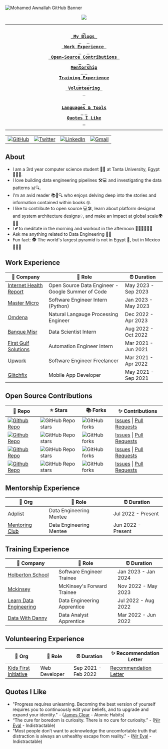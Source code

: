 <!-- ----------- HEAD SECTION ------------ -->

![Mohamed Awnallah GitHub Banner](https://user-images.githubusercontent.com/69568555/224833816-88af860b-a441-477f-9ed2-8b1e60a37a44.gif)


<p align="center">
  <img src="https://readme-typing-svg.herokuapp.com?color=0d8eceF&size=30&center=true&vCenter=true&width=550&height=70&lines=Hey+There+👋,+I'm+Mohamed;+An+Open+Source+Contributor+☀;Data+Engineer+💻;Loves+To+Build+Impactful+Projects+🛠;An+Avid+Reader+📖;+And+A+Distributed+Systems+Enthusiast">
</p>


<div align="center">

---

**[<kbd> <br> My Blogs <br> </kbd>](#my-blogs)** 
**[<kbd> <br> Work Experience <br> </kbd>](#work-experience)** 
**[<kbd> <br> Open-Source Contributions <br> </kbd>](#open-source-contributions)** 
**[<kbd> <br> Mentorship <br> </kbd>](#mentorship-experience)**
**[<kbd> <br> Training Experience <br> </kbd>](#training-experience)**
&nbsp;&nbsp;&nbsp;&nbsp;
**[<kbd> <br> Volunteering <br> </kbd>](#volunteering-experience)**

**[<kbd> <br> Languages & Tools <br> </kbd>](#languages--tools)**
**[<kbd> <br> Quotes I Like <br> </kbd>](#quotes-i-like)**

---

<table>
  <tr>
      <td><a href="https://github.com/mohamedawnallah"><img src="https://img.shields.io/github/followers/sayannath.svg?label=GitHub&style=social" alt="GitHub"></a></td>
    <td><a href="https://twitter.com/mohamedawnallah"><img src="https://img.shields.io/twitter/follow/sayannath2350?label=Twitter&style=social" alt="Twitter"></a></td>
    <td><a href="https://www.linkedin.com/in/mohamedawnallah"><img src="https://img.shields.io/badge/LinkedIn--_.svg?style=social&logo=linkedin" alt="LinkedIn"></a></td>
    <td><a href="mailto:mohamedmohey2352@gmail.com"><img src="https://img.shields.io/badge/Gmail--_.svg?style=social&logo=gmail" alt="Gmail"></a></td>
  </tr>
</table>

</div>

## About

- I am a 3rd year computer science student 👨‍🎓 at Tanta University, Egypt 🏫🇪🇬.
- I love building data engineering pipelines 🛠️💻 and investigating the data patterns 📊🔍.
- I'm an avid reader 📚📖🔍 who enjoys delving deep into the stories and information contained within books 🤓.
- I like to contribute to open source 💻🛠️, learn about platform design📊 and system architecture designs💡, and make an impact at global scale🌍🦸‍♂️
- I 💕 to meditate in the morning and workout in the afternoon 🧘‍♂️💪🏋️‍♀️🌞
- Ask me anything related to Data Engineering 💬💡
- Fun fact: 🕵️ The world's largest pyramid is not in Egypt 🗿, but in Mexico 🌵🇲🇽

## Work Experience


| 🏢 Company | 💼 Role | ⏰ Duration |
| --- | --- | --- |
| [Internet Health Report](https://github.com/internetHealthReport/) | Open Source Data Engineer - Google Summer of Code | May 2023 - Sep 2023 |
| [Master Micro](https://www.master-micro.com/) | Software Engineer Intern (Python) | Jan 2023 - May 2023 |
| [Omdena](https://omdena.com/) | Natural Langauge Processing Engineer | Dec 2022 - Apr 2023 |
| [Banque Misr](https://www.banquemisr.com/) | Data Scientist Intern | Aug 2022 - Oct 2022 |
| [First Gulf Solutions](https://www.firstgulfsolutions.com/) | Automation Engineer Intern | Mar 2021 - Jun 2021 |
| [Upwork](https://www.upwork.com/) | Software Engineer Freelancer | Mar 2021 - Apr 2022 |
| [Glitchfix](https://glitchfix.net/) | Mobile App Developer | May 2021 - Sep 2021 |

## Open Source Contributions

| 🎁 Repo | ⭐ Stars | 📚 Forks | ✨ Contributions |
| --- | --- | --- | --- |
| [![Github Repo](https://img.shields.io/badge/ceph-rgw-blue?style=flat-square)](https://github.com/ceph/ceph) | ![GitHub Repo stars](https://img.shields.io/github/stars/ceph/ceph?style=flat-square) | ![GitHub forks](https://img.shields.io/github/forks/ceph/ceph?style=flat-square) | [Issues](https://github.com/ceph/ceph/issues?q=+is%3Aissue+author%3Amohamedawnallah) \| [Pull Requests](https://github.com/ceph/ceph/pulls?q=+is%3Apr+author%3Amohamedawnallah)
| [![Github Repo](https://img.shields.io/badge/lightningnetwork-lnd-blue?style=flat-square)](https://github.com/lightningnetwork/lnd) | ![GitHub Repo stars](https://img.shields.io/github/stars/lightningnetwork/lnd?style=flat-square) | ![GitHub forks](https://img.shields.io/github/forks/lightningnetwork/lnd?style=flat-square) | [Issues](https://github.com/lightningnetwork/lnd/issues?q=+is%3Aissue+author%3Amohamedawnallah) \| [Pull Requests](https://github.com/lightningnetwork/lnd/pulls?q=+is%3Apr+author%3Amohamedawnallah)
| [![Github Repo](https://img.shields.io/badge/ihr-website-blue?style=flat-square)](https://github.com/InternetHealthReport/ihr-website) | ![GitHub Repo stars](https://img.shields.io/github/stars/InternetHealthReport/ihr-website?style=flat-square) | ![GitHub forks](https://img.shields.io/github/forks/InternetHealthReport/ihr-website?style=flat-square) | [Issues](https://github.com/InternetHealthReport/ihr-website/issues?q=+is%3Aissue+author%3Amohamedawnallah+) \| [Pull Requests](https://github.com/InternetHealthReport/ihr-website/pulls?q=+is%3Apr+author%3Amohamedawnallah+)
| [![Github Repo](https://img.shields.io/badge/ihr-internet_yellow_pages-blue?style=flat-square)](https://github.com/InternetHealthReport/internet-yellow-pages) | ![GitHub Repo stars](https://img.shields.io/github/stars/InternetHealthReport/internet-yellow-pages?style=flat-square) | ![GitHub forks](https://img.shields.io/github/forks/InternetHealthReport/internet-yellow-pages?style=flat-square) | [Issues](https://github.com/InternetHealthReport/internet-yellow-pages/issues?q=+is%3Aissue+author%3Amohamedawnallah+) \| [Pull Requests](https://github.com/InternetHealthReport/internet-yellow-pages/pulls?q=+is%3Apr+author%3Amohamedawnallah+) 

## Mentorship Experience
| 🏢 Org | 💼 Role | ⏰ Duration |
| --- | --- | --- |
| [Adplist](https://adplist.org/members/mohamed-awnallah) | Data Engineering Mentee | Jul 2022 - Present
| [Mentoring Club](https://www.mentoring-club.com/) | Data Engineering Mentee | Jun 2022 - Present

## Training Experience


| 🏢 Company | 💼 Role | ⏰ Duration |
| --- | --- | --- |
| [Holberton School](https://www.holbertonschool.com/) | Software Engineer Trainee | Jan 2023 - Jan 2024 |
| [Mckinsey](https://www.mckinsey.com/forward/overview) | McKinsey's Forward Trainee | Nov 2022 - May 2023 |
| [Learn Data Engineering](https://learndataengineering.com/) | Data Engineering Apprentice | Jul 2022 - Aug 2022 |
| [Data With Danny](https://www.datawithdanny.com/) | Data Analyst Apprentice | Mar 2022 - Jun 2022

## Volunteering Experience
| 🏢 Org | 💼 Role | ⏰ Duration | ✨ Recommendation Letter |
| --- | --- | --- | --- |
| [Kids First Initiative](https://www.kidsfirstinitiative.org/) | Web Developer  | Sep 2021 - Feb 2022 | [Recommendation Letter](https://bit.ly/3GuiRLV)

## Quotes I Like
- "Progress requires unlearning. Becoming the best version of yourself requires you to continuously edit your beliefs, and to upgrade and expand your identity." - ([James Clear](https://en.wikipedia.org/wiki/James_Clear) - Atomic Habits)
- “The cure for boredom is curiosity. There is no cure for curiosity.” - ([Nir Eyal](https://en.wikipedia.org/wiki/Nir_Eyal) - Indistractable)
- "Most people don’t want to acknowledge the uncomfortable truth that distraction is always an unhealthy escape from reality." - ([Nir Eyal](https://en.wikipedia.org/wiki/Nir_Eyal) - Indistractable)

